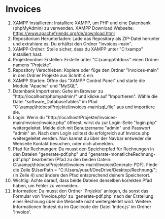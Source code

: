# Invoices
1. XAMPP Installieren: Installiere XAMPP, um PHP und eine Datenbank (phpMyAdmin) zu verwenden. XAMPP Download Webseite: https://www.apachefriends.org/de/download.html
2. Repositorium Herunterladen: Lade das Repository als ZIP-Datei herunter und extrahiere es. Du erhältst den Ordner "Invoices-main".
3. XAMPP-Ordner: Stelle sicher, dass du XAMPP unter "C:\xampp" installiert hast.
4. Projekteordner Erstellen: Erstelle unter "C:\xampp\htdocs" einen Ordner namens "Projekte".
5. Repository Verschieben: Kopiere oder füge den Ordner "Invoices-main" in den Ordner Projekte aus Schritt 4 ein.
6. XAMPP Starten: Öffne das "XAMPP Control Panel" und starte die Module "Apache" und "MySQL".
7. Datenbank Importieren: Gehe im Browser zu "http://localhost/phpmyadmin/" und klicke auf "Importieren". Wähle die Datei "software_DatabaseTables" im Pfad "C:\xampp\htdocs\Projekte\Invoices-main\sql_file" aus und importiere sie.
8. Login: Wenn du "http://localhost/Projekte/Invoices-main/Invoice/invoice.php" öffnest, wirst du zur Login-Seite "login.php" weitergeleitet. Melde dich mit Benutzername "admin" und Passwort "admin" an. Nach dem Login solltest du erfolgreich auf Invoice.php weitergeleitet werden. Nun kannst du über der Navbar entweder die Webseite Kontakt besuchen, oder dich abmelden.
9. Pfad für Rechnungen: Du musst den Speicherpfad für Rechnungen in den Dateien "generate-pdf.php" und "generate-monatlicheRechnung-pdf.php" bearbeiten (Pfad zu den beiden Datein: C:\xampp\htdocs\Projekte\Invoices-main\Invoice\Generate-PDF). Finde die Zeile $UserPath = "C:/Users/yusuf/OneDrive/Desktop/Rechnung/"; (in Zeile 4) und ändere den Pfad entsprechend deinem Speicherort.
10. Wichtig: Achte darauf, dass beide Dateien denselben korrekten Pfad haben, um Fehler zu vermeiden.
11. Information: Du musst den Ordner 'Projekte' anlegen, da sonst das Formular von 'Invoice.php' zu 'generate-pdf.php' nach der Erstellung einer Rechnung über die Webseite nicht weitergeleitet wird. Weitere Informationen findest du im Quellcode der Datei 'index.js' im Ordner 'Invoice'.





